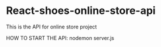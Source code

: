 # React-shoes-online-store-api
This is the API for online store project

HOW TO START THE API:
nodemon server.js
